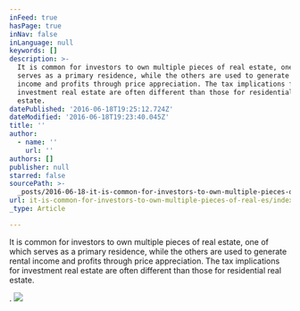 ```yaml
---
inFeed: true
hasPage: true
inNav: false
inLanguage: null
keywords: []
description: >-
  It is common for investors to own multiple pieces of real estate, one of which
  serves as a primary residence, while the others are used to generate rental
  income and profits through price appreciation. The tax implications for
  investment real estate are often different than those for residential real
  estate.
datePublished: '2016-06-18T19:25:12.724Z'
dateModified: '2016-06-18T19:23:40.045Z'
title: ''
author:
  - name: ''
    url: ''
authors: []
publisher: null
starred: false
sourcePath: >-
  _posts/2016-06-18-it-is-common-for-investors-to-own-multiple-pieces-of-real-es.md
url: it-is-common-for-investors-to-own-multiple-pieces-of-real-es/index.html
_type: Article

---
```

It is common for investors to own multiple pieces of real estate, one of which serves as a primary residence, while the others are used to generate rental income and profits through price appreciation. The tax implications for investment real estate are often different than those for residential real estate.

.
![](https://the-grid-user-content.s3-us-west-2.amazonaws.com/83f4e0b8-0a23-49b6-a9f1-a4353eaaa861.jpg)